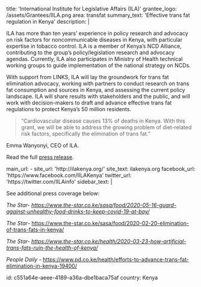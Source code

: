 title: 'International Institute for Legislative Affairs (ILA)'
grantee_logo: /assets/Grantees/IILA.png
area: transfat
summary_text: 'Effective trans fat regulation in Kenya'
description: |
  <p>ILA has more than ten years’ experience in policy research and advocacy on risk factors for noncommunicable diseases in Kenya, with particular expertise in tobacco control. ILA is a member of Kenya’s NCD Alliance, contributing to the group’s policy/legislation research and advocacy agendas. Currently, ILA also participates in Ministry of Health technical working groups to guide implementation of the national strategy on NCDs.
  </p>
  <p>With support from LINKS, ILA will lay the groundwork for trans fat elimination advocacy, working with partners to conduct research on trans fat consumption and sources in Kenya, and assessing the current policy landscape. ILA will share results with stakeholders and the public, and will work with decision-makers to draft and advance effective trans fat regulations to protect Kenya’s 50 million residents.
  </p>
  <blockquote>“Cardiovascular disease causes 13% of deaths in Kenya. With this grant, we will be able to address the growing problem of diet-related risk factors, specifically the elimination of trans fat.”
  </blockquote>
  <p>Emma Wanyonyi, CEO of ILA.
  </p>
  <p>Read the full <a href="https://www.linkscommunity.org/assets/Grantees/ila_kenya_links-grant-press-release-11-2019.pdf" target="_blank">press release</a>.
  </p>
main_url:
  -
    site_url: 'http://ilakenya.org/'
    site_text: ilakenya.org
facebook_url: 'https://www.facebook.com/IILAKenya'
twitter_url: 'https://twitter.com/IILAinfo'
sidebar_text: |
  <p>See additional press coverage below:
  </p>
  <p><em>The Star- <a href="https://nam11.safelinks.protection.outlook.com/?url=https%3A%2F%2Fwww.the-star.co.ke%2Fsasa%2Ffood%2F2020-05-16-guard-against-unhealthy-food-drinks-to-keep-covid-19-at-bay%2F&data=02%7C01%7Cljoseph%40resolvetosavelives.org%7Cf981742c5dd24d07a86b08d824a3df1c%7Cdcb8a8f481b349b79bc29cca6af0eebf%7C0%7C0%7C637299633581412124&sdata=ELC7U87YHgD5JyVdqpRyGos%2FkxL2H0yOcaQyDFf%2FvmI%3D&reserved=0">https://www.the-star.co.ke/sasa/food/2020-05-16-guard-against-unhealthy-food-drinks-to-keep-covid-19-at-bay/</a></em>
  </p>
  <p><em>The Star</em>- <a href="https://www.the-star.co.ke/sasa/food/2020-02-20-elimination-of-trans-fats-in-kenya/">https://www.the-star.co.ke/sasa/food/2020-02-20-elimination-of-trans-fats-in-kenya/</a><br>
  </p>
  <p><em>The Star- <a href="https://nam11.safelinks.protection.outlook.com/?url=https%3A%2F%2Fwww.the-star.co.ke%2Fhealth%2F2020-03-23-how-artificial-trans-fats-ruin-the-health-of-kenya%2F&data=02%7C01%7Ckelliott%40resolvetosavelives.org%7C97aad870dab14bb14b7e08d7e0a159d5%7Cdcb8a8f481b349b79bc29cca6af0eebf%7C0%7C0%7C637224855939542800&sdata=dOistjgxlbME8aB5u1xVOO4NhCxv2AC5I8kFjImFWM0%3D&reserved=0">https://www.the-star.co.ke/health/2020-03-23-how-artificial-trans-fats-ruin-the-health-of-kenya/</a></em>
  </p>
  <p><i>People Daily </i>- <a target="_blank" class="c-link" href="https://www.pd.co.ke/health/efforts-to-advance-trans-fat-elimination-in-kenya-19400/" rel="noopener noreferrer">https://www.pd.co.ke/health/efforts-to-advance-trans-fat-elimination-in-kenya-19400/</a>
  </p>
id: c551a64e-aeee-4189-a36a-dbe1baca75af
country: Kenya
